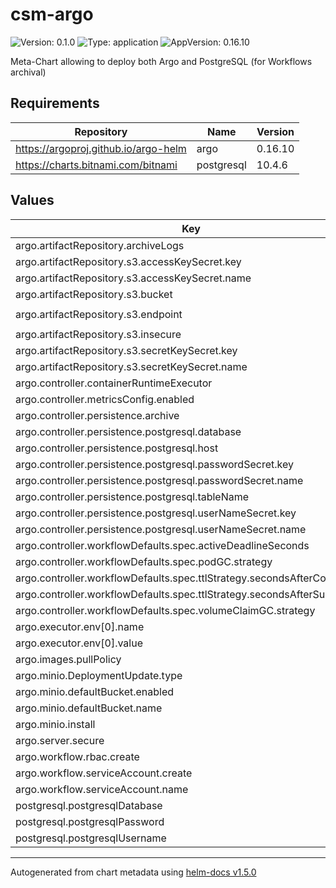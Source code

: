 # csm-argo

![Version: 0.1.0](https://img.shields.io/badge/Version-0.1.0-informational?style=flat-square) ![Type: application](https://img.shields.io/badge/Type-application-informational?style=flat-square) ![AppVersion: 0.16.10](https://img.shields.io/badge/AppVersion-0.16.10-informational?style=flat-square)

Meta-Chart allowing to deploy both Argo and PostgreSQL (for Workflows archival)

## Requirements

| Repository | Name | Version |
|------------|------|---------|
| https://argoproj.github.io/argo-helm | argo | 0.16.10 |
| https://charts.bitnami.com/bitnami | postgresql | 10.4.6 |

## Values

| Key | Type | Default | Description |
|-----|------|---------|-------------|
| argo.artifactRepository.archiveLogs | bool | `true` |  |
| argo.artifactRepository.s3.accessKeySecret.key | string | `"accesskey"` |  |
| argo.artifactRepository.s3.accessKeySecret.name | string | `"${ARGO_RELEASE_NAME}-minio"` |  |
| argo.artifactRepository.s3.bucket | string | `"argo-workflows"` |  |
| argo.artifactRepository.s3.endpoint | string | `"${ARGO_RELEASE_NAME}-minio.${ARGO_RELEASE_NAMESPACE}.svc.cluster.local:9000"` |  |
| argo.artifactRepository.s3.insecure | bool | `true` |  |
| argo.artifactRepository.s3.secretKeySecret.key | string | `"secretkey"` |  |
| argo.artifactRepository.s3.secretKeySecret.name | string | `"${ARGO_RELEASE_NAME}-minio"` |  |
| argo.controller.containerRuntimeExecutor | string | `"k8sapi"` |  |
| argo.controller.metricsConfig.enabled | bool | `true` |  |
| argo.controller.persistence.archive | bool | `true` |  |
| argo.controller.persistence.postgresql.database | string | `"argo_workflows"` |  |
| argo.controller.persistence.postgresql.host | string | `"${ARGO_RELEASE_NAME}-postgresql"` |  |
| argo.controller.persistence.postgresql.passwordSecret.key | string | `"postgresql.password"` |  |
| argo.controller.persistence.postgresql.passwordSecret.name | string | `"${ARGO_RELEASE_NAME}-argo-postgresql-secret"` |  |
| argo.controller.persistence.postgresql.tableName | string | `"workflows"` |  |
| argo.controller.persistence.postgresql.userNameSecret.key | string | `"postgresql.username"` |  |
| argo.controller.persistence.postgresql.userNameSecret.name | string | `"${ARGO_RELEASE_NAME}-argo-postgresql-secret"` |  |
| argo.controller.workflowDefaults.spec.activeDeadlineSeconds | int | `604800` |  |
| argo.controller.workflowDefaults.spec.podGC.strategy | string | `"OnWorkflowSuccess"` |  |
| argo.controller.workflowDefaults.spec.ttlStrategy.secondsAfterCompletion | int | `259200` |  |
| argo.controller.workflowDefaults.spec.ttlStrategy.secondsAfterSuccess | int | `86400` |  |
| argo.controller.workflowDefaults.spec.volumeClaimGC.strategy | string | `"OnWorkflowCompletion"` |  |
| argo.executor.env[0].name | string | `"RESOURCE_STATE_CHECK_INTERVAL"` |  |
| argo.executor.env[0].value | string | `"1s"` |  |
| argo.images.pullPolicy | string | `"IfNotPresent"` |  |
| argo.minio.DeploymentUpdate.type | string | `"Recreate"` |  |
| argo.minio.defaultBucket.enabled | bool | `true` |  |
| argo.minio.defaultBucket.name | string | `"argo-workflows"` |  |
| argo.minio.install | bool | `true` |  |
| argo.server.secure | bool | `false` |  |
| argo.workflow.rbac.create | bool | `true` |  |
| argo.workflow.serviceAccount.create | bool | `true` |  |
| argo.workflow.serviceAccount.name | string | `"workflow"` |  |
| postgresql.postgresqlDatabase | string | `"argo_workflows"` |  |
| postgresql.postgresqlPassword | string | `"${ARGO_POSTGRESQL_PASSWORD}"` |  |
| postgresql.postgresqlUsername | string | `"argo"` |  |

----------------------------------------------
Autogenerated from chart metadata using [helm-docs v1.5.0](https://github.com/norwoodj/helm-docs/releases/v1.5.0)
